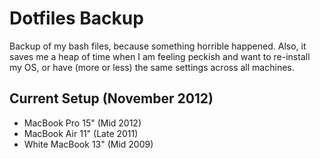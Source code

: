 # Dotfiles Backup #
Backup of my bash files, because something horrible happened.
Also, it saves me a heap of time when I am feeling peckish and want to re-install my OS, or have (more or less) the same settings across all machines.

## Current Setup (November 2012) ##

* MacBook Pro 15" (Mid 2012)
* MacBook Air 11" (Late 2011)
* White MacBook 13" (Mid 2009)
